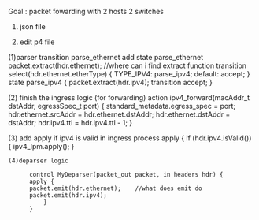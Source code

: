 Goal : packet fowarding with 2 hosts 2 switches







1. json file  

2. edit p4 file 


  (1)parser transition parse_ethernet
          add state parse_ethernet
         packet.extract(hdr.ethernet); //where can i find extract function
        transition select(hdr.ethernet.etherType) {
            TYPE_IPV4: parse_ipv4;
            default: accept;
        }
        state parse_ipv4 {
        packet.extract(hdr.ipv4);
        transition accept;
      }
      
   (2) finish the ingress logic (for forwarding)
        action ipv4_forward(macAddr_t dstAddr, egressSpec_t port) {
        standard_metadata.egress_spec = port;
        hdr.ethernet.srcAddr = hdr.ethernet.dstAddr;
        hdr.ethernet.dstAddr = dstAddr;
        hdr.ipv4.ttl = hdr.ipv4.ttl - 1;
    }
   
   
   (3) add apply if ipv4 is valid in ingress process
        apply {
        if (hdr.ipv4.isValid()) {
            ipv4_lpm.apply();
        }
        
    (4)deparser logic
        
          control MyDeparser(packet_out packet, in headers hdr) {
          apply {
          packet.emit(hdr.ethernet);    //what does emit do
          packet.emit(hdr.ipv4);
              }
          }
 
        
        
        
        
        
        
        
        
        
        
        
        
        
        
        
        
        

